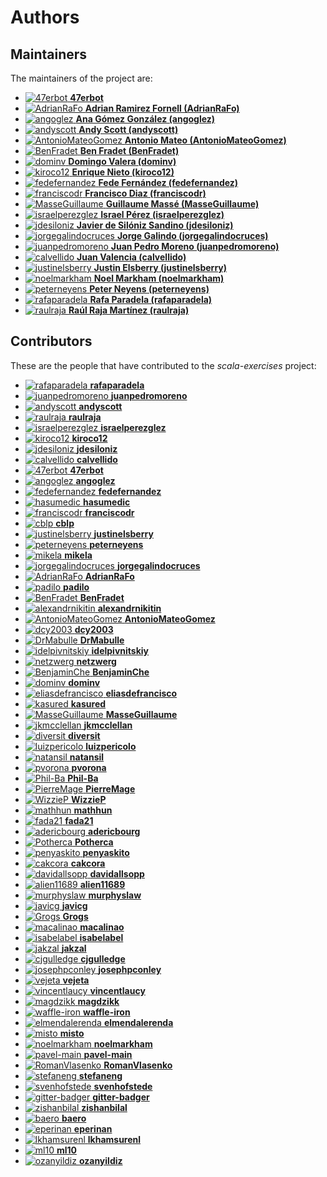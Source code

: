 [comment]: <> (Don't edit this file!)
[comment]: <> (It is automatically updated after every release of https://github.com/47degrees/.github)
[comment]: <> (If you want to suggest a change, please open a PR or issue in that repository)

# Authors

## Maintainers

The maintainers of the project are:

- [![47erbot](https://avatars1.githubusercontent.com/u/24799081?v=4&s=20) **47erbot**](https://github.com/47erbot)
- [![AdrianRaFo](https://avatars0.githubusercontent.com/u/15971742?v=4&s=20) **Adrian Ramirez Fornell (AdrianRaFo)**](https://github.com/AdrianRaFo)
- [![angoglez](https://avatars0.githubusercontent.com/u/10107285?v=4&s=20) **Ana Gómez González (angoglez)**](https://github.com/angoglez)
- [![andyscott](https://avatars3.githubusercontent.com/u/310363?v=4&s=20) **Andy Scott (andyscott)**](https://github.com/andyscott)
- [![AntonioMateoGomez](https://avatars0.githubusercontent.com/u/25897490?v=4&s=20) **Antonio Mateo (AntonioMateoGomez)**](https://github.com/AntonioMateoGomez)
- [![BenFradet](https://avatars2.githubusercontent.com/u/1737211?v=4&s=20) **Ben Fradet (BenFradet)**](https://github.com/BenFradet)
- [![dominv](https://avatars1.githubusercontent.com/u/3943031?v=4&s=20) **Domingo Valera (dominv)**](https://github.com/dominv)
- [![kiroco12](https://avatars1.githubusercontent.com/u/48894338?v=4&s=20) **Enrique Nieto (kiroco12)**](https://github.com/kiroco12)
- [![fedefernandez](https://avatars0.githubusercontent.com/u/720923?v=4&s=20) **Fede Fernández (fedefernandez)**](https://github.com/fedefernandez)
- [![franciscodr](https://avatars1.githubusercontent.com/u/1200151?v=4&s=20) **Francisco Diaz (franciscodr)**](https://github.com/franciscodr)
- [![MasseGuillaume](https://avatars2.githubusercontent.com/u/921490?v=4&s=20) **Guillaume Massé (MasseGuillaume)**](https://github.com/MasseGuillaume)
- [![israelperezglez](https://avatars1.githubusercontent.com/u/646886?v=4&s=20) **Israel Pérez (israelperezglez)**](https://github.com/israelperezglez)
- [![jdesiloniz](https://avatars2.githubusercontent.com/u/2835739?v=4&s=20) **Javier de Silóniz Sandino (jdesiloniz)**](https://github.com/jdesiloniz)
- [![jorgegalindocruces](https://avatars2.githubusercontent.com/u/105974?v=4&s=20) **Jorge Galindo (jorgegalindocruces)**](https://github.com/jorgegalindocruces)
- [![juanpedromoreno](https://avatars2.githubusercontent.com/u/4879373?v=4&s=20) **Juan Pedro Moreno (juanpedromoreno)**](https://github.com/juanpedromoreno)
- [![calvellido](https://avatars0.githubusercontent.com/u/7753447?v=4&s=20) **Juan Valencia (calvellido)**](https://github.com/calvellido)
- [![justinelsberry](https://avatars1.githubusercontent.com/u/205617?v=4&s=20) **Justin Elsberry (justinelsberry)**](https://github.com/justinelsberry)
- [![noelmarkham](https://avatars1.githubusercontent.com/u/1492487?v=4&s=20) **Noel Markham (noelmarkham)**](https://github.com/noelmarkham)
- [![peterneyens](https://avatars1.githubusercontent.com/u/6407606?v=4&s=20) **Peter Neyens (peterneyens)**](https://github.com/peterneyens)
- [![rafaparadela](https://avatars3.githubusercontent.com/u/315070?v=4&s=20) **Rafa Paradela (rafaparadela)**](https://github.com/rafaparadela)
- [![raulraja](https://avatars3.githubusercontent.com/u/456796?v=4&s=20) **Raúl Raja Martínez (raulraja)**](https://github.com/raulraja)

## Contributors

These are the people that have contributed to the _scala-exercises_ project:

- [![rafaparadela](https://avatars3.githubusercontent.com/u/315070?v=4&s=20) **rafaparadela**](https://github.com/rafaparadela)
- [![juanpedromoreno](https://avatars2.githubusercontent.com/u/4879373?v=4&s=20) **juanpedromoreno**](https://github.com/juanpedromoreno)
- [![andyscott](https://avatars3.githubusercontent.com/u/310363?v=4&s=20) **andyscott**](https://github.com/andyscott)
- [![raulraja](https://avatars3.githubusercontent.com/u/456796?v=4&s=20) **raulraja**](https://github.com/raulraja)
- [![israelperezglez](https://avatars1.githubusercontent.com/u/646886?v=4&s=20) **israelperezglez**](https://github.com/israelperezglez)
- [![kiroco12](https://avatars1.githubusercontent.com/u/48894338?v=4&s=20) **kiroco12**](https://github.com/kiroco12)
- [![jdesiloniz](https://avatars2.githubusercontent.com/u/2835739?v=4&s=20) **jdesiloniz**](https://github.com/jdesiloniz)
- [![calvellido](https://avatars0.githubusercontent.com/u/7753447?v=4&s=20) **calvellido**](https://github.com/calvellido)
- [![47erbot](https://avatars1.githubusercontent.com/u/24799081?v=4&s=20) **47erbot**](https://github.com/47erbot)
- [![angoglez](https://avatars0.githubusercontent.com/u/10107285?v=4&s=20) **angoglez**](https://github.com/angoglez)
- [![fedefernandez](https://avatars0.githubusercontent.com/u/720923?v=4&s=20) **fedefernandez**](https://github.com/fedefernandez)
- [![hasumedic](https://avatars2.githubusercontent.com/u/681283?v=4&s=20) **hasumedic**](https://github.com/hasumedic)
- [![franciscodr](https://avatars1.githubusercontent.com/u/1200151?v=4&s=20) **franciscodr**](https://github.com/franciscodr)
- [![cblp](https://avatars0.githubusercontent.com/u/63495?v=4&s=20) **cblp**](https://github.com/cblp)
- [![justinelsberry](https://avatars1.githubusercontent.com/u/205617?v=4&s=20) **justinelsberry**](https://github.com/justinelsberry)
- [![peterneyens](https://avatars1.githubusercontent.com/u/6407606?v=4&s=20) **peterneyens**](https://github.com/peterneyens)
- [![mikela](https://avatars3.githubusercontent.com/u/7447644?v=4&s=20) **mikela**](https://github.com/mikela)
- [![jorgegalindocruces](https://avatars2.githubusercontent.com/u/105974?v=4&s=20) **jorgegalindocruces**](https://github.com/jorgegalindocruces)
- [![AdrianRaFo](https://avatars0.githubusercontent.com/u/15971742?v=4&s=20) **AdrianRaFo**](https://github.com/AdrianRaFo)
- [![padilo](https://avatars0.githubusercontent.com/u/783959?v=4&s=20) **padilo**](https://github.com/padilo)
- [![BenFradet](https://avatars2.githubusercontent.com/u/1737211?v=4&s=20) **BenFradet**](https://github.com/BenFradet)
- [![alexandrnikitin](https://avatars0.githubusercontent.com/u/1798438?v=4&s=20) **alexandrnikitin**](https://github.com/alexandrnikitin)
- [![AntonioMateoGomez](https://avatars0.githubusercontent.com/u/25897490?v=4&s=20) **AntonioMateoGomez**](https://github.com/AntonioMateoGomez)
- [![dcy2003](https://avatars0.githubusercontent.com/u/408950?v=4&s=20) **dcy2003**](https://github.com/dcy2003)
- [![DrMabulle](https://avatars0.githubusercontent.com/u/8263814?v=4&s=20) **DrMabulle**](https://github.com/DrMabulle)
- [![idelpivnitskiy](https://avatars2.githubusercontent.com/u/3968288?v=4&s=20) **idelpivnitskiy**](https://github.com/idelpivnitskiy)
- [![netzwerg](https://avatars3.githubusercontent.com/u/439387?v=4&s=20) **netzwerg**](https://github.com/netzwerg)
- [![BenjaminChe](https://avatars1.githubusercontent.com/u/65282347?v=4&s=20) **BenjaminChe**](https://github.com/BenjaminChe)
- [![dominv](https://avatars1.githubusercontent.com/u/3943031?v=4&s=20) **dominv**](https://github.com/dominv)
- [![eliasdefrancisco](https://avatars3.githubusercontent.com/u/5919119?v=4&s=20) **eliasdefrancisco**](https://github.com/eliasdefrancisco)
- [![kasured](https://avatars3.githubusercontent.com/u/4102441?v=4&s=20) **kasured**](https://github.com/kasured)
- [![MasseGuillaume](https://avatars2.githubusercontent.com/u/921490?v=4&s=20) **MasseGuillaume**](https://github.com/MasseGuillaume)
- [![jkmcclellan](https://avatars3.githubusercontent.com/u/52432856?v=4&s=20) **jkmcclellan**](https://github.com/jkmcclellan)
- [![diversit](https://avatars1.githubusercontent.com/u/484565?v=4&s=20) **diversit**](https://github.com/diversit)
- [![luizpericolo](https://avatars0.githubusercontent.com/u/366558?v=4&s=20) **luizpericolo**](https://github.com/luizpericolo)
- [![natansil](https://avatars0.githubusercontent.com/u/11754053?v=4&s=20) **natansil**](https://github.com/natansil)
- [![pvorona](https://avatars3.githubusercontent.com/u/11915087?v=4&s=20) **pvorona**](https://github.com/pvorona)
- [![Phil-Ba](https://avatars1.githubusercontent.com/u/5018561?v=4&s=20) **Phil-Ba**](https://github.com/Phil-Ba)
- [![PierreMage](https://avatars2.githubusercontent.com/u/503047?v=4&s=20) **PierreMage**](https://github.com/PierreMage)
- [![WizzieP](https://avatars2.githubusercontent.com/u/7952058?v=4&s=20) **WizzieP**](https://github.com/WizzieP)
- [![mathhun](https://avatars1.githubusercontent.com/u/5974117?v=4&s=20) **mathhun**](https://github.com/mathhun)
- [![fada21](https://avatars0.githubusercontent.com/u/1994645?v=4&s=20) **fada21**](https://github.com/fada21)
- [![adericbourg](https://avatars3.githubusercontent.com/u/615743?v=4&s=20) **adericbourg**](https://github.com/adericbourg)
- [![Potherca](https://avatars3.githubusercontent.com/u/195757?v=4&s=20) **Potherca**](https://github.com/Potherca)
- [![penyaskito](https://avatars2.githubusercontent.com/u/516163?v=4&s=20) **penyaskito**](https://github.com/penyaskito)
- [![cakcora](https://avatars3.githubusercontent.com/u/6596905?v=4&s=20) **cakcora**](https://github.com/cakcora)
- [![davidallsopp](https://avatars2.githubusercontent.com/u/5507886?v=4&s=20) **davidallsopp**](https://github.com/davidallsopp)
- [![alien11689](https://avatars0.githubusercontent.com/u/2748791?v=4&s=20) **alien11689**](https://github.com/alien11689)
- [![murphyslaw](https://avatars1.githubusercontent.com/u/290172?v=4&s=20) **murphyslaw**](https://github.com/murphyslaw)
- [![javicg](https://avatars0.githubusercontent.com/u/3944792?v=4&s=20) **javicg**](https://github.com/javicg)
- [![Grogs](https://avatars3.githubusercontent.com/u/1212907?v=4&s=20) **Grogs**](https://github.com/Grogs)
- [![macalinao](https://avatars3.githubusercontent.com/u/401263?v=4&s=20) **macalinao**](https://github.com/macalinao)
- [![isabelabel](https://avatars1.githubusercontent.com/u/3055212?v=4&s=20) **isabelabel**](https://github.com/isabelabel)
- [![jakzal](https://avatars3.githubusercontent.com/u/190447?v=4&s=20) **jakzal**](https://github.com/jakzal)
- [![cjgulledge](https://avatars0.githubusercontent.com/u/15238439?v=4&s=20) **cjgulledge**](https://github.com/cjgulledge)
- [![josephpconley](https://avatars3.githubusercontent.com/u/1165287?v=4&s=20) **josephpconley**](https://github.com/josephpconley)
- [![vejeta](https://avatars1.githubusercontent.com/u/940731?v=4&s=20) **vejeta**](https://github.com/vejeta)
- [![vincentlaucy](https://avatars3.githubusercontent.com/u/1883877?v=4&s=20) **vincentlaucy**](https://github.com/vincentlaucy)
- [![magdzikk](https://avatars0.githubusercontent.com/u/1413543?v=4&s=20) **magdzikk**](https://github.com/magdzikk)
- [![waffle-iron](https://avatars2.githubusercontent.com/u/6912981?v=4&s=20) **waffle-iron**](https://github.com/waffle-iron)
- [![elmendalerenda](https://avatars1.githubusercontent.com/u/577898?v=4&s=20) **elmendalerenda**](https://github.com/elmendalerenda)
- [![misto](https://avatars1.githubusercontent.com/u/2111?v=4&s=20) **misto**](https://github.com/misto)
- [![noelmarkham](https://avatars1.githubusercontent.com/u/1492487?v=4&s=20) **noelmarkham**](https://github.com/noelmarkham)
- [![pavel-main](https://avatars2.githubusercontent.com/u/8525882?v=4&s=20) **pavel-main**](https://github.com/pavel-main)
- [![RomanVlasenko](https://avatars3.githubusercontent.com/u/1876254?v=4&s=20) **RomanVlasenko**](https://github.com/RomanVlasenko)
- [![stefaneng](https://avatars0.githubusercontent.com/u/1639487?v=4&s=20) **stefaneng**](https://github.com/stefaneng)
- [![svenhofstede](https://avatars3.githubusercontent.com/u/1496696?v=4&s=20) **svenhofstede**](https://github.com/svenhofstede)
- [![gitter-badger](https://avatars2.githubusercontent.com/u/8518239?v=4&s=20) **gitter-badger**](https://github.com/gitter-badger)
- [![zishanbilal](https://avatars2.githubusercontent.com/u/1413573?v=4&s=20) **zishanbilal**](https://github.com/zishanbilal)
- [![baero](https://avatars3.githubusercontent.com/u/7615120?v=4&s=20) **baero**](https://github.com/baero)
- [![eperinan](https://avatars3.githubusercontent.com/u/3660921?v=4&s=20) **eperinan**](https://github.com/eperinan)
- [![lkhamsurenl](https://avatars3.githubusercontent.com/u/7257825?v=4&s=20) **lkhamsurenl**](https://github.com/lkhamsurenl)
- [![ml10](https://avatars2.githubusercontent.com/u/1610368?v=4&s=20) **ml10**](https://github.com/ml10)
- [![ozanyildiz](https://avatars1.githubusercontent.com/u/597553?v=4&s=20) **ozanyildiz**](https://github.com/ozanyildiz)